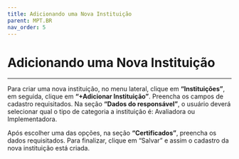 ```yaml
---
title: Adicionando uma Nova Instituição
parent: MPT.BR
nav_order: 5
---
```


# Adicionando uma Nova Instituição
---

Para criar uma nova instituição, no menu lateral, clique em **“Instituições”**, em seguida, clique em **“+Adicionar Instituição”**. Preencha os campos de cadastro requisitados. Na seção **“Dados do responsável”**, o usuário deverá selecionar qual o tipo de categoria a instituição é: Avaliadora ou Implementadora.

Após escolher uma das opções, na seção **“Certificados”**, preencha os dados requisitados. Para finalizar, clique em “Salvar” e assim o cadastro da nova instituição está criada.
